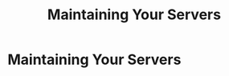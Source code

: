 ﻿---
uid: about-servers
locale: en
title: Maintaining Your Servers
dnneditions: Evoq Content,Evoq Engage
dnnversion: 09.02.00
---

# Maintaining Your Servers
